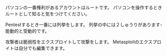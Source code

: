 パソコンの一番権利があるアカウントはルートです。
パソコンを操作するときルートとして知ると気をつけてください。

Pentestするとき一番には列挙をします。
列挙の中には２しゅうりがあります-能動的と受動的です。

攻撃者は脆弱性をエクスプロイトして攻撃をします。
Metasploitのエクスプロイトは自分でも編集できます。

